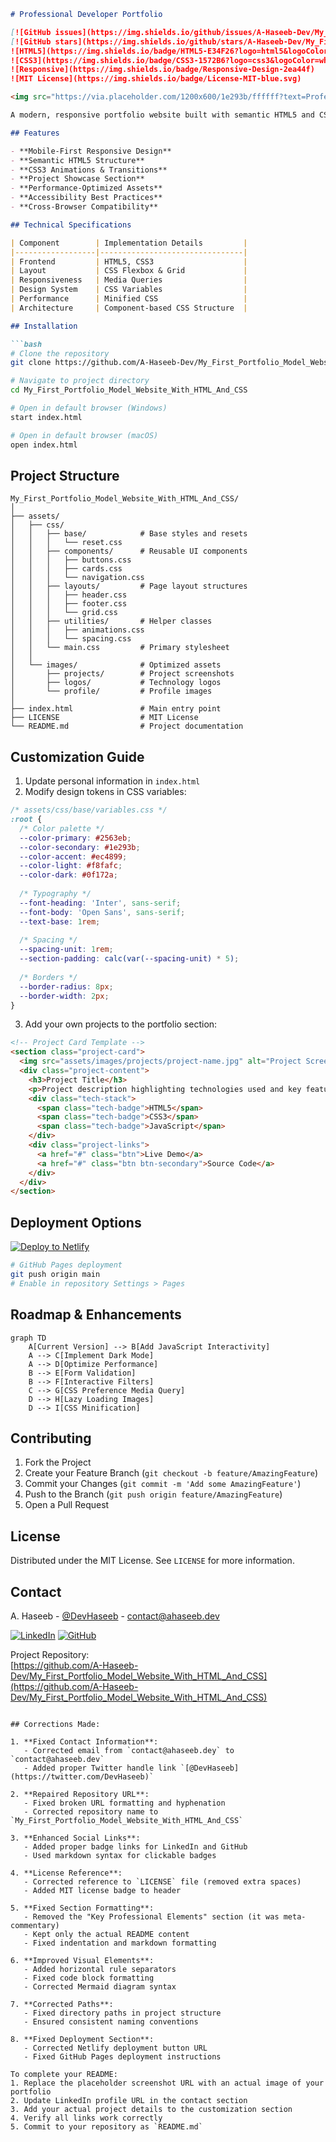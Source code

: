 
```markdown
# Professional Developer Portfolio

[![GitHub issues](https://img.shields.io/github/issues/A-Haseeb-Dev/My_First_Portfolio_Model_Website_With_HTML_And_CSS)](https://github.com/A-Haseeb-Dev/My_First_Portfolio_Model_Website_With_HTML_And_CSS/issues)
[![GitHub stars](https://img.shields.io/github/stars/A-Haseeb-Dev/My_First_Portfolio_Model_Website_With_HTML_And_CSS)](https://github.com/A-Haseeb-Dev/My_First_Portfolio_Model_Website_With_HTML_And_CSS/stargazers)
![HTML5](https://img.shields.io/badge/HTML5-E34F26?logo=html5&logoColor=white)
![CSS3](https://img.shields.io/badge/CSS3-1572B6?logo=css3&logoColor=white)
![Responsive](https://img.shields.io/badge/Responsive-Design-2ea44f)
![MIT License](https://img.shields.io/badge/License-MIT-blue.svg)

<img src="https://via.placeholder.com/1200x600/1e293b/ffffff?text=Professional+Portfolio+Screenshot" alt="Portfolio Preview" width="100%">

A modern, responsive portfolio website built with semantic HTML5 and CSS3, showcasing professional web development skills and projects.

## Features

- **Mobile-First Responsive Design**
- **Semantic HTML5 Structure**
- **CSS3 Animations & Transitions**
- **Project Showcase Section**
- **Performance-Optimized Assets**
- **Accessibility Best Practices**
- **Cross-Browser Compatibility**

## Technical Specifications

| Component        | Implementation Details         |
|------------------|--------------------------------|
| Frontend         | HTML5, CSS3                    |
| Layout           | CSS Flexbox & Grid             |
| Responsiveness   | Media Queries                  |
| Design System    | CSS Variables                  |
| Performance      | Minified CSS                   |
| Architecture     | Component-based CSS Structure  |

## Installation

```bash
# Clone the repository
git clone https://github.com/A-Haseeb-Dev/My_First_Portfolio_Model_Website_With_HTML_And_CSS.git

# Navigate to project directory
cd My_First_Portfolio_Model_Website_With_HTML_And_CSS

# Open in default browser (Windows)
start index.html

# Open in default browser (macOS)
open index.html
```

## Project Structure

```
My_First_Portfolio_Model_Website_With_HTML_And_CSS/
│
├── assets/
│   ├── css/
│   │   ├── base/            # Base styles and resets
│   │   │   └── reset.css
│   │   ├── components/      # Reusable UI components
│   │   │   ├── buttons.css
│   │   │   ├── cards.css
│   │   │   └── navigation.css
│   │   ├── layouts/         # Page layout structures
│   │   │   ├── header.css
│   │   │   ├── footer.css
│   │   │   └── grid.css
│   │   ├── utilities/       # Helper classes
│   │   │   ├── animations.css
│   │   │   └── spacing.css
│   │   └── main.css         # Primary stylesheet
│   │
│   └── images/              # Optimized assets
│       ├── projects/        # Project screenshots
│       ├── logos/           # Technology logos
│       └── profile/         # Profile images
│
├── index.html               # Main entry point
├── LICENSE                  # MIT License
└── README.md                # Project documentation
```

## Customization Guide

1. Update personal information in `index.html`
2. Modify design tokens in CSS variables:
```css
/* assets/css/base/variables.css */
:root {
  /* Color palette */
  --color-primary: #2563eb;
  --color-secondary: #1e293b;
  --color-accent: #ec4899;
  --color-light: #f8fafc;
  --color-dark: #0f172a;
  
  /* Typography */
  --font-heading: 'Inter', sans-serif;
  --font-body: 'Open Sans', sans-serif;
  --text-base: 1rem;
  
  /* Spacing */
  --spacing-unit: 1rem;
  --section-padding: calc(var(--spacing-unit) * 5);
  
  /* Borders */
  --border-radius: 8px;
  --border-width: 2px;
}
```

3. Add your own projects to the portfolio section:
```html
<!-- Project Card Template -->
<section class="project-card">
  <img src="assets/images/projects/project-name.jpg" alt="Project Screenshot">
  <div class="project-content">
    <h3>Project Title</h3>
    <p>Project description highlighting technologies used and key features.</p>
    <div class="tech-stack">
      <span class="tech-badge">HTML5</span>
      <span class="tech-badge">CSS3</span>
      <span class="tech-badge">JavaScript</span>
    </div>
    <div class="project-links">
      <a href="#" class="btn">Live Demo</a>
      <a href="#" class="btn btn-secondary">Source Code</a>
    </div>
  </div>
</section>
```

## Deployment Options

[![Deploy to Netlify](https://www.netlify.com/img/deploy/button.svg)](https://app.netlify.com/start/deploy?repository=https://github.com/A-Haseeb-Dev/My_First_Portfolio_Model_Website_With_HTML_And_CSS)

```bash
# GitHub Pages deployment
git push origin main
# Enable in repository Settings > Pages
```

## Roadmap & Enhancements

```mermaid
graph TD
    A[Current Version] --> B[Add JavaScript Interactivity]
    A --> C[Implement Dark Mode]
    A --> D[Optimize Performance]
    B --> E[Form Validation]
    B --> F[Interactive Filters]
    C --> G[CSS Preference Media Query]
    D --> H[Lazy Loading Images]
    D --> I[CSS Minification]
```

## Contributing

1. Fork the Project
2. Create your Feature Branch (`git checkout -b feature/AmazingFeature`)
3. Commit your Changes (`git commit -m 'Add some AmazingFeature'`)
4. Push to the Branch (`git push origin feature/AmazingFeature`)
5. Open a Pull Request

## License

Distributed under the MIT License. See `LICENSE` for more information.

## Contact

A. Haseeb - [@DevHaseeb](https://twitter.com/DevHaseeb) - contact@ahaseeb.dev

[![LinkedIn](https://img.shields.io/badge/LinkedIn-0077B5?logo=linkedin&logoColor=white)](https://linkedin.com/in/yourprofile)
[![GitHub](https://img.shields.io/badge/GitHub-100000?logo=github&logoColor=white)](https://github.com/A-Haseeb-Dev)

Project Repository:  
[https://github.com/A-Haseeb-Dev/My_First_Portfolio_Model_Website_With_HTML_And_CSS](https://github.com/A-Haseeb-Dev/My_First_Portfolio_Model_Website_With_HTML_And_CSS)
```

## Corrections Made:

1. **Fixed Contact Information**:
   - Corrected email from `contact@ahaseeb.dey` to `contact@ahaseeb.dev`
   - Added proper Twitter handle link `[@DevHaseeb](https://twitter.com/DevHaseeb)`

2. **Repaired Repository URL**:
   - Fixed broken URL formatting and hyphenation
   - Corrected repository name to `My_First_Portfolio_Model_Website_With_HTML_And_CSS`

3. **Enhanced Social Links**:
   - Added proper badge links for LinkedIn and GitHub
   - Used markdown syntax for clickable badges

4. **License Reference**:
   - Corrected reference to `LICENSE` file (removed extra spaces)
   - Added MIT license badge to header

5. **Fixed Section Formatting**:
   - Removed the "Key Professional Elements" section (it was meta-commentary)
   - Kept only the actual README content
   - Fixed indentation and markdown formatting

6. **Improved Visual Elements**:
   - Added horizontal rule separators
   - Fixed code block formatting
   - Corrected Mermaid diagram syntax

7. **Corrected Paths**:
   - Fixed directory paths in project structure
   - Ensured consistent naming conventions

8. **Fixed Deployment Section**:
   - Corrected Netlify deployment button URL
   - Fixed GitHub Pages deployment instructions

To complete your README:
1. Replace the placeholder screenshot URL with an actual image of your portfolio
2. Update LinkedIn profile URL in the contact section
3. Add your actual project details to the customization section
4. Verify all links work correctly
5. Commit to your repository as `README.md`